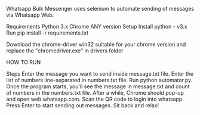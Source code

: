 
Whatsapp Bulk Messenger uses selenium to automate sending of messages via Whatsapp Web.

Requirements
Python 3.x
Chrome ANY version
Setup
Install python - v3.x
Run pip install -r requirements.txt

Download the chrome-driver win32 suitable for  your chrome version and replace the "chromedriver.exe" in drivers folder


HOW TO RUN

Steps
Enter the message you want to send inside message.txt file.
Enter the list of numbers line-separated in numbers.txt file.
Run python automator.py.
Once the program starts, you'll see the message in message.txt and count of numbers in the numbers.txt file.
After a while, Chrome should pop-up and open web.whatsapp.com.
Scan the QR code to login into whatsapp.
Press Enter to start sending out messages.
Sit back and relax!
